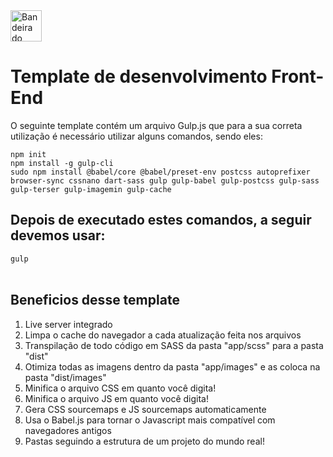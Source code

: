 <img src="https://upload.wikimedia.org/wikipedia/en/0/05/Flag_of_Brazil.svg" alt="Bandeira do Brasil" width="50px" height="50px">
<h1>Template de desenvolvimento Front-End</h1>
<p>O seguinte template contém um arquivo Gulp.js que para a sua correta utilização é necessário utilizar alguns comandos, sendo eles:</p>
<code>npm init</code>
<br>
<code>npm install -g gulp-cli</code>
<br>
<code>sudo npm install @babel/core @babel/preset-env postcss autoprefixer browser-sync cssnano dart-sass gulp gulp-babel gulp-postcss gulp-sass gulp-terser gulp-imagemin gulp-cache</code>
<br>
<h2>Depois de executado estes comandos, a seguir devemos usar: </h2>
<code>gulp</code>
<br><br>
<h2>Beneficios desse template</h2>
<ol>
  <li>Live server integrado</li>
  <li>Limpa o cache do navegador a cada atualização feita nos arquivos</li>
  <li>Transpilação de todo código em SASS da pasta "app/scss" para a pasta "dist"</li>
  <li>Otimiza todas as imagens dentro da pasta "app/images" e as coloca na pasta "dist/images"</li>
  <li>Minifica o arquivo CSS em quanto você digita!</li>
  <li>Minifica o arquivo JS em quanto você digita!</li>
  <li>Gera CSS sourcemaps e JS sourcemaps automaticamente</li>
  <li>Usa o Babel.js para tornar o Javascript mais compatível com navegadores antigos</li>
  <li>Pastas seguindo a estrutura de um projeto do mundo real!</li>
</ol>